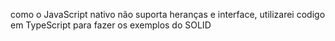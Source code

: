 como o JavaScript nativo não suporta heranças e interface, utilizarei codigo em TypeScript para fazer os exemplos do SOLID
